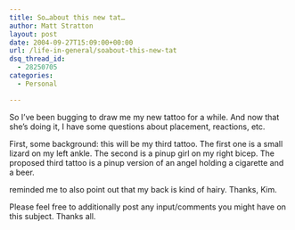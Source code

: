 ```yaml
---
title: So…about this new tat…
author: Matt Stratton
layout: post
date: 2004-09-27T15:09:00+00:00
url: /life-in-general/soabout-this-new-tat
dsq_thread_id:
  - 28250705
categories:
  - Personal

---
```

So I&#8217;ve been bugging to draw me my new tattoo for a while. And now that she&#8217;s doing it, I have some questions about placement, reactions, etc.

First, some background: this will be my third tattoo. The first one is a small lizard on my left ankle. The second is a pinup girl on my right bicep. The proposed third tattoo is a pinup version of an angel holding a cigarette and a beer.

reminded me to also point out that my back is kind of hairy. Thanks, Kim.

Please feel free to additionally post any input/comments you might have on this subject. Thanks all.